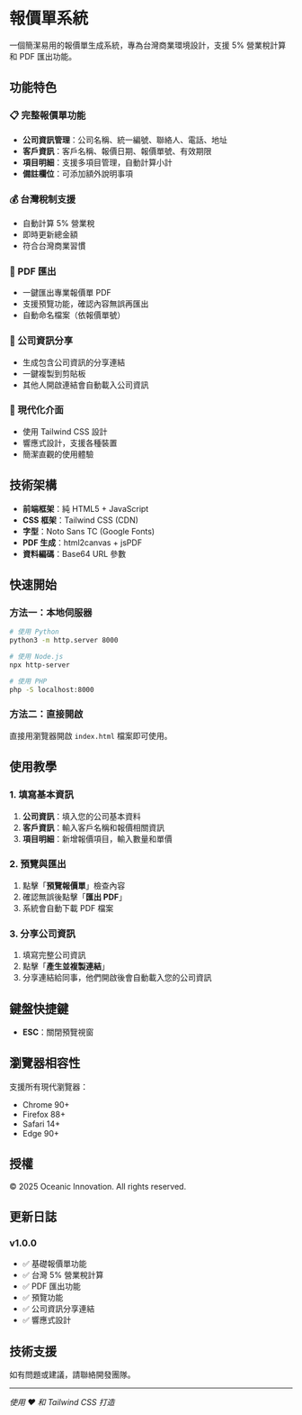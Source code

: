 # 報價單系統

一個簡潔易用的報價單生成系統，專為台灣商業環境設計，支援 5% 營業稅計算和 PDF 匯出功能。

## 功能特色

### 📋 完整報價單功能
- **公司資訊管理**：公司名稱、統一編號、聯絡人、電話、地址
- **客戶資訊**：客戶名稱、報價日期、報價單號、有效期限
- **項目明細**：支援多項目管理，自動計算小計
- **備註欄位**：可添加額外說明事項

### 💰 台灣稅制支援
- 自動計算 5% 營業稅
- 即時更新總金額
- 符合台灣商業習慣

### 📄 PDF 匯出
- 一鍵匯出專業報價單 PDF
- 支援預覽功能，確認內容無誤再匯出
- 自動命名檔案（依報價單號）

### 🔗 公司資訊分享
- 生成包含公司資訊的分享連結
- 一鍵複製到剪貼板
- 其他人開啟連結會自動載入公司資訊

### 🎨 現代化介面
- 使用 Tailwind CSS 設計
- 響應式設計，支援各種裝置
- 簡潔直觀的使用體驗

## 技術架構

- **前端框架**：純 HTML5 + JavaScript
- **CSS 框架**：Tailwind CSS (CDN)
- **字型**：Noto Sans TC (Google Fonts)
- **PDF 生成**：html2canvas + jsPDF
- **資料編碼**：Base64 URL 參數

## 快速開始

### 方法一：本地伺服器
```bash
# 使用 Python
python3 -m http.server 8000

# 使用 Node.js
npx http-server

# 使用 PHP
php -S localhost:8000
```

### 方法二：直接開啟
直接用瀏覽器開啟 `index.html` 檔案即可使用。

## 使用教學

### 1. 填寫基本資訊
1. **公司資訊**：填入您的公司基本資料
2. **客戶資訊**：輸入客戶名稱和報價相關資訊
3. **項目明細**：新增報價項目，輸入數量和單價

### 2. 預覽與匯出
1. 點擊「**預覽報價單**」檢查內容
2. 確認無誤後點擊「**匯出 PDF**」
3. 系統會自動下載 PDF 檔案

### 3. 分享公司資訊
1. 填寫完整公司資訊
2. 點擊「**產生並複製連結**」
3. 分享連結給同事，他們開啟後會自動載入您的公司資訊

## 鍵盤快捷鍵

- **ESC**：關閉預覽視窗

## 瀏覽器相容性

支援所有現代瀏覽器：
- Chrome 90+
- Firefox 88+
- Safari 14+
- Edge 90+

## 授權

© 2025 Oceanic Innovation. All rights reserved.

## 更新日誌

### v1.0.0
- ✅ 基礎報價單功能
- ✅ 台灣 5% 營業稅計算
- ✅ PDF 匯出功能
- ✅ 預覽功能
- ✅ 公司資訊分享連結
- ✅ 響應式設計

## 技術支援

如有問題或建議，請聯絡開發團隊。

---

*使用 ❤️ 和 Tailwind CSS 打造*

